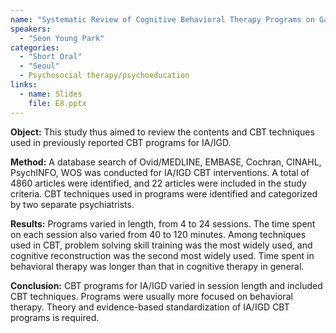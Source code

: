 ```yaml
---
name: "Systematic Review of Cognitive Behavioral Therapy Programs on Gaming/Internet Use Disorder: Focusing on CBT Techniques Used"
speakers:
  - "Seon Young Park"
categories:
  - "Short Oral"
  - "Seoul"
  - Psychosocial therapy/psychoeducation
links:
  - name: Slides
    file: E8.pptx
---
```


**Object:** This study thus aimed to review the contents and CBT techniques used in previously reported CBT programs for IA/IGD. 

**Method:** A database search of Ovid/MEDLINE, EMBASE, Cochran, CINAHL, PsychINFO, WOS was conducted for IA/IGD CBT interventions. A total of 4860 articles were identified, and 22 articles were included in the study criteria. CBT techniques used in programs were identified and categorized by two separate psychiatrists. 

**Results:** Programs varied in length, from 4 to 24 sessions. The time spent on each session also varied from 40 to 120 minutes. Among techniques used in CBT, problem solving skill training was the most widely used, and cognitive reconstruction was the second most widely used. Time spent in behavioral therapy was longer than that in cognitive therapy in general. 

**Conclusion:** CBT programs for IA/IGD varied in session length and included CBT techniques. Programs were usually more focused on behavioral therapy. Theory and evidence-based standardization of IA/IGD CBT programs is required.

